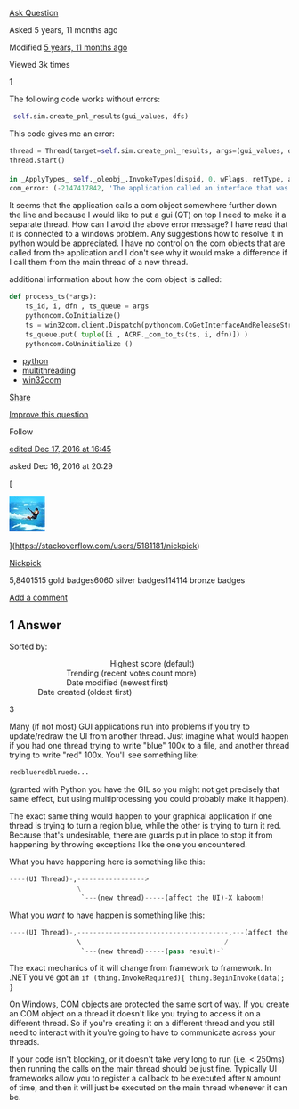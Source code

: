 

[Ask Question](https://stackoverflow.com/questions/ask)

Asked 5 years, 11 months ago

Modified [5 years, 11 months ago](https://stackoverflow.com/questions/41192015/python-thread-the-application-called-an-interface-that-was-marshalled-for-a-dif?lastactivity "2016-12-19 13:49:35Z")

Viewed 3k times

1

[](https://stackoverflow.com/posts/41192015/timeline)

The following code works without errors:

```python
 self.sim.create_pnl_results(gui_values, dfs)
```

This code gives me an error:

```python
thread = Thread(target=self.sim.create_pnl_results, args=(gui_values, dfs))
thread.start()

in _ApplyTypes_ self._oleobj_.InvokeTypes(dispid, 0, wFlags, retType, argTypes, *args),
com_error: (-2147417842, 'The application called an interface that was marshalled for a different thread.', None, None)
```

It seems that the application calls a com object somewhere further down the line and because I would like to put a gui (QT) on top I need to make it a separate thread. How can I avoid the above error message? I have read that it is connected to a windows problem. Any suggestions how to resolve it in python would be appreciated. I have no control on the com objects that are called from the application and I don't see why it would make a difference if I call them from the main thread of a new thread.

additional information about how the com object is called:

```python
def process_ts(*args):
    ts_id, i, dfn , ts_queue = args
    pythoncom.CoInitialize()
    ts = win32com.client.Dispatch(pythoncom.CoGetInterfaceAndReleaseStream(ts_id, pythoncom.IID_IDispatch))
    ts_queue.put( tuple([i , ACRF._com_to_ts(ts, i, dfn)]) )
    pythoncom.CoUninitialize ()
```

-   [python](https://stackoverflow.com/questions/tagged/python "show questions tagged 'python'")
-   [multithreading](https://stackoverflow.com/questions/tagged/multithreading "show questions tagged 'multithreading'")
-   [win32com](https://stackoverflow.com/questions/tagged/win32com)

[Share](https://stackoverflow.com/q/41192015 "Short permalink to this question")

[Improve this question](https://stackoverflow.com/posts/41192015/edit)

Follow

[edited Dec 17, 2016 at 16:45](https://stackoverflow.com/posts/41192015/revisions "show all edits to this post")

asked Dec 16, 2016 at 20:29

[

![Nickpick's user avatar](media/Nickpick's_user_avatar.jpg)

](https://stackoverflow.com/users/5181181/nickpick)

[Nickpick](https://stackoverflow.com/users/5181181/nickpick)

5,8401515 gold badges6060 silver badges114114 bronze badges

[Add a comment](https://stackoverflow.com/questions/41192015/python-thread-the-application-called-an-interface-that-was-marshalled-for-a-dif# "Use comments to ask for more information or suggest improvements. Avoid answering questions in comments.")

## 1 Answer

Sorted by:

                                              Highest score (default)                                                                   Trending (recent votes count more)                                                                   Date modified (newest first)                                                                   Date created (oldest first)                              

3

[](https://stackoverflow.com/posts/41224042/timeline)

Many (if not most) GUI applications run into problems if you try to update/redraw the UI from another thread. Just imagine what would happen if you had one thread trying to write "blue" 100x to a file, and another thread trying to write "red" 100x. You'll see something like:

```python
redblueredblruede...
```

(granted with Python you have the GIL so you might not get precisely that same effect, but using multiprocessing you could probably make it happen).

The exact same thing would happen to your graphical application if one thread is trying to turn a region blue, while the other is trying to turn it red. Because that's undesirable, there are guards put in place to stop it from happening by throwing exceptions like the one you encountered.

What you have happening here is something like this:

```python
----(UI Thread)-,----------------->
                 \
                  `---(new thread)-----(affect the UI)-X kaboom!
```

What you _want_ to have happen is something like this:

```python
----(UI Thread)-,--------------------------------------,---(affect the UI)-->
                 \                                    /
                  `---(new thread)-----(pass result)-`
```

The exact mechanics of it will change from framework to framework. In .NET you've got an `if (thing.InvokeRequired){ thing.BeginInvoke(data); }`

On Windows, COM objects are protected the same sort of way. If you create an COM object on a thread it doesn't like you trying to access it on a different thread. So if you're creating it on a different thread and you still need to interact with it you're going to have to communicate across your threads.

If your code isn't blocking, or it doesn't take very long to run (i.e. < 250ms) then running the calls on the main thread should be just fine. Typically UI frameworks allow you to register a callback to be executed after `N` amount of time, and then it will just be executed on the main thread whenever it can be.